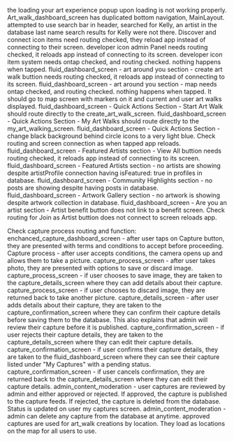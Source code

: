 the loading your art experience popup upon loading is not working properly.
Art_walk_dashboard_screen has duplicated bottom navigation, MainLayout. 
attempted to use search bar in header, searched for Kelly, an artist in the database last name search results for Kelly were not there. 
Discover and connect icon items need routing checked, they reload app instead of connecting to their screen.
developer icon admin Panel needs routing checked, it reloads app instead of connecting to its screen.
developer icon item system needs ontap checked, and routing checked. nothing happens when tapped. 
fluid_dashboard_screen - art around you section - create art walk buttion needs routing checked, it reloads app instead of connecting to its screen.
fluid_dashboard_screen - art around you section - map needs ontap checked, and routing checked. nothing happens when tapped. It should go to map screen with markers on it and current and user art walks displayed. 
fluid_dashboard_screen - Quick Actions Section - Start Art Walk should route directly to the create_art_walk_screen.
fluid_dashboard_screen - Quick Actions Section - My Art Walks should route directly to the my_art_walking_screen.
fluid_dashboard_screen - Quick Actions Section - change black background behind circle icons to a very light blue. Check routing and screen connection as when tapped app reloads. 
fluid_dashboard_screen - Featured Artists section - View All buttion needs routing checked, it reloads app instead of connecting to its screen.
fluid_dashboard_screen - Featured Artists section - no artists are showing despite artistProfile connection having isFeatured: true in profiles in database. 
fluid_dashboard_screen - Community Highlights section - no posts are showing despite having posts in database.
fluid_dashboard_screen - Artwork Gallery section - no artwork is showing despite artwork collection in database.
fluid_dashboard_screen - Are you an artist section - Artist benefit button does not link to a benefit screen. Check routing for Join as Artist buttion does not connect to screen reloads app.

Check capture process routing and function:
enchanced_capture_dashboard_screen - after user taps on Capture button, they are presented with terms and conditions to accept before proceeding.
Capture process - after user accepts conditions, the camera opens up and allows them to take a picture.
capture_process_screen - after user takes photo, they are presented with options to save or discard image.
capture_process_screen - if user chooses to save image, they are taken to the capture_details_screen where they can add details about their capture.
capture_process_screen - if user chooses to discard image, they are returned back to take another picture.
capture_details_screen - after user adds details about their capture, they are taken to the capture_confirmation_screen where they can confirm their capture details before saving them to the database. This also explains that admin will review their capture before it is published.
capture_confirmation_screen - if user rejects their capture details, they are taken to the capture_details_screen where they can edit their capture details.
capture_confirmation_screen - if user confirms their capture details, they are taken to the fluid_dashboard_screen where they can see their capture listed under "My Captures" with a pending status.
capture_confirmation_screen - if user cancels confirmation, they are returned back to the capture_details_screen where they can edit their capture details.
admin_content_moderation - user captures are reviewed by admin and either approved or rejected. If approved, the capture is published to the capture feeds. If rejected, the capture is deleted from the database. Status is updated on user my captures screen.
admin_content_moderation - admin can delete any capture from the database at anytime.
approved captures are used for art_walk creations by location. They load as locations on the map for all users to use. 
